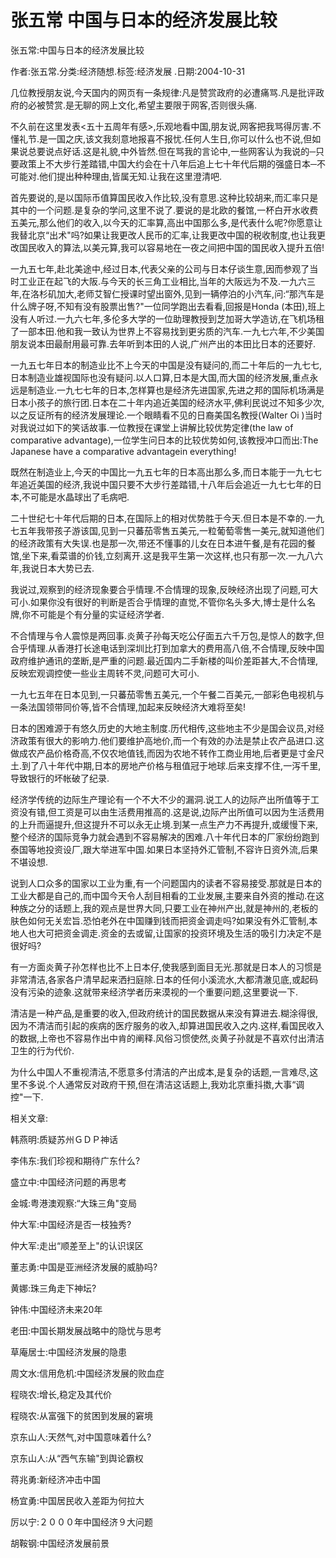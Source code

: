 # 张五常  中国与日本的经济发展比较    
    
张五常:中国与日本的经济发展比较    
作者:张五常.分类:经济随想.标签:经济发展 .日期:2004-10-31    
几位教授朋友说,今天国内的网页有一条规律:凡是赞赏政府的必遭痛骂.凡是批评政府的必被赞赏.是无聊的网上文化,希望主要限于网客,否则很头痛.    
不久前在这里发表<五十五周年有感>,乐观地看中国,朋友说,网客把我骂得厉害.不懂礼节.是一国之庆,该文我刻意地报喜不报忧.任何人生日,你可以什么也不说,但如果说总要说点好话.这是礼貌,中外皆然.但在骂我的言论中,一些网客认为我说的─只要政策上不大步行差踏错,中国大约会在十八年后追上七十年代后期的强盛日本─不可能对.他们提出种种理由,皆属无知.让我在这里澄清吧.    
首先要说的,是以国际币值算国民收入作比较,没有意思.这种比较胡来,而汇率只是其中的一个问题.是复杂的学问,这里不说了.要说的是北欧的餐馆,一杯白开水收费五美元,那么他们的收入,以今天的汇率算,高出中国那么多,是代表什么呢?你愿意让我替北京“出术"吗?如果让我更改人民币的汇率,让我更改中国的税收制度,也让我更改国民收入的算法,以美元算,我可以容易地在一夜之间把中国的国民收入提升五倍!    
一九五七年,赴北美途中,经过日本,代表父亲的公司与日本仔谈生意,因而参观了当时工业正在起飞的大阪.与今天的长三角工业相比,当年的大阪远为不及.一九六三年,在洛杉矶加大,老师艾智仁授课时望出窗外,见到一辆停泊的小汽车,问:“那汽车是什么牌子呀,不知有没有股票出售?"一位同学跑出去看看,回报是Honda (本田),班上没有人听过.一九六七年,多伦多大学的一位助理教授到芝加哥大学造访,在飞机场租了一部本田.他和我一致认为世界上不容易找到更劣质的汽车.一九七六年,不少美国朋友说本田最耐用最可靠.去年听到本田的人说,广州产出的本田比日本的还要好.    
一九五七年日本的制造业比不上今天的中国是没有疑问的,而二十年后的一九七七,日本制造业雄视国际也没有疑问.以人口算,日本是大国,而大国的经济发展,重点永远是制造业.一九七七年的日本,怎样算也是经济先进国家,先进之邦的国际机场满是日本小孩子的旅行团.日本在二十年内追近美国的经济水平,佛利民说过不知多少次,以之反证所有的经济发展理论.一个眼睛看不见的日裔美国名教授(Walter Oi )当时对我说过如下的笑话故事.一位教授在课堂上讲解比较优势定律(the law of comparative advantage),一位学生问日本的比较优势如何,该教授冲口而出:The Japanese have a comparative advantagein everything!    
既然在制造业上,今天的中国比一九五七年的日本高出那么多,而日本能于一九七七年追近美国的经济,我说中国只要不大步行差踏错,十八年后会追近一九七七年的日本,不可能是水晶球出了毛病吧.    
二十世纪七十年代后期的日本,在国际上的相对优势胜于今天.但日本是不幸的.一九七五年我带孩子游该国,见到一只蕃茄零售五美元,一粒葡萄零售一美元,就知道他们的经济政策有大失误.也是那一次,带还不懂事的儿女在日本进午餐,是有花园的餐馆,坐下来,看菜谱的价钱,立刻离开.这是我平生第一次这样,也只有那一次.一九八六年,我说日本大势已去.    
我说过,观察到的经济现象要合乎情理.不合情理的现象,反映经济出现了问题,可大可小.如果你没有很好的判断是否合乎情理的直觉,不管你名头多大,博士是什么名牌,你不可能是个有分量的实证经济学者.    
不合情理与令人震惊是两回事.炎黄子孙每天吃公仔面五六千万包,是惊人的数字,但合乎情理.从香港打长途电话到深圳比打到加拿大的费用高八倍,不合情理,反映中国政府维护通讯的垄断,是严重的问题.最近国内二手新楼的叫价差距甚大,不合情理,反映宏观调控使一些业主周转不灵,问题可大可小.    
一九七五年在日本见到,一只蕃茄零售五美元,一个午餐二百美元,一部彩色电视机与一条法国领带同价等,皆不合情理,加起来反映经济大难将至矣!    
日本的困难源于有悠久历史的大地主制度.历代相传,这些地主不少是国会议员,对经济政策有很大的影响力.他们要维护高地价,而一个有效的办法是禁止农产品进口.这做成农产品价格奇高,不仅农地值钱,而因为农地不转作工商业用地,后者更是寸金尺土.到了八十年代中期,日本的房地产价格与租值冠于地球.后来支撑不住,一泻千里,导致银行的坏帐破了纪录.    
经济学传统的边际生产理论有一个不大不少的漏洞.说工人的边际产出所值等于工资没有错,但工资是可以由生活费用推高的.这是说,边际产出所值可以因为生活费用的上升而逼提升,但这提升不可以永无止境.到某一点生产力不再提升,或缓慢下来,整个经济的国际竞争力就会遇到不容易解决的困难.八十年代日本的厂家纷纷跑到泰国等地投资设厂,跟大举进军中国.如果日本坚持外汇管制,不容许日资外流,后果不堪设想.    
说到人口众多的国家以工业为重,有一个问题国内的读者不容易接受.那就是日本的工业大都是自己的,而中国今天令人刮目相看的工业发展,主要来自外资的推动.在这种族之分的话题上,我的观点是世界大同,只要工业在神州产出,就是神州的,老板的肤色如何无关宏旨.恐怕老外在中国赚到钱而把资金调走吗?如果没有外汇管制,本地人也大可把资金调走.资金的去或留,让国家的投资环境及生活的吸引力决定不是很好吗?    
有一方面炎黄子孙怎样也比不上日本仔,使我感到面目无光.那就是日本人的习惯是非常清洁,各家各户清早起来洒扫庭除.日本的任何小溪流水,大都清澈见底,或起码没有污染的迹象.这就带来经济学者历来漠视的一个重要问题,这里要说一下.    
清洁是一种产品,是重要的收入,但政府统计的国民数据从来没有算进去.糊涂得很,因为不清洁而引起的疾病的医疗服务的收入,却算进国民收入之内.这样,看国民收入的数据,上帝也不容易作出中肯的阐释.风俗习惯使然,炎黄子孙就是不喜欢付出清洁卫生的行为代价.    
为什么中国人不重视清洁,不愿意多付清洁的产出成本,是复杂的话题,一言难尽,这里不多说.个人通常反对政府干预,但在清洁这话题上,我劝北京重抖擞,大事“调控"一下.    
    
相关文章:    
韩燕明:质疑苏州ＧＤＰ神话    
李伟东:我们珍视和期待广东什么?    
盛立中:中国经济问题的再思考    
金城:粤港澳观察:“大珠三角"变局    
仲大军:中国经济是否一枝独秀?    
仲大军:走出“顺差至上"的认识误区    
董志勇:中国是亚洲经济发展的威胁吗?    
黄娜:珠三角走下神坛?    
钟伟:中国经济未来20年    
老田:中国长期发展战略中的隐忧与思考    
草庵居士:中国经济发展的隐患    
周文水:信用危机:中国经济发展的败血症    
程晓农:增长,稳定及其代价    
程晓农:从富强下的贫困到发展的窘境    
京东山人:天然气,对中国意味着什么?    
京东山人:从“西气东输"到舆论霸权    
蒋兆勇:新经济冲击中国    
杨宜勇:中国居民收入差距为何拉大    
厉以宁:２０００年中国经济９大问题    
胡鞍钢:中国经济发展前景